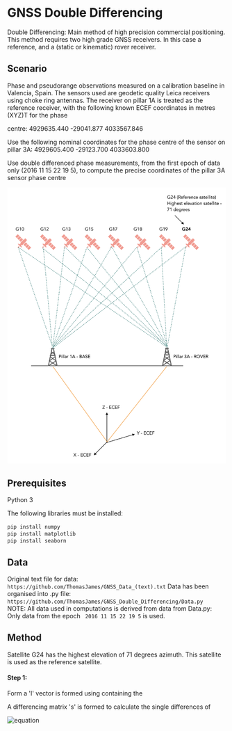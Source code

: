 # GNSS Double Differencing

Double Differencing: Main method of high precision commercial positioning. This method requires two high grade GNSS receivers. In this case a reference, and a (static or kinematic) rover receiver.  

## Scenario

Phase and pseudorange observations measured on a calibration baseline in Valencia, Spain. The sensors used
are geodetic quality Leica receivers using choke ring antennas. The receiver on pillar 1A is treated as
the reference receiver, with the following known ECEF coordinates in metres (XYZ)T
for the phase

centre:
4929635.440
 -29041.877
4033567.846

Use the following nominal coordinates for the phase centre of the sensor on pillar 3A:
4929605.400
 -29123.700
4033603.800

Use double differenced phase measurements, from the first epoch of data only (2016 11 15 22 19
5), to compute the precise coordinates of the pillar 3A sensor phase centre

![Diagram aid](https://github.com/ThomasJames/GNSS_Double_Differencing/blob/master/DD_Diagram_aid.png)


## Prerequisites 

Python 3

The following libraries must be installed:

``` 
pip install numpy 
pip install matplotlib
pip install seaborn 
```

## Data

Original text file for data: ``` https://github.com/ThomasJames/GNSS_Data_(text).txt``` 
Data has been organised into .py file: ``` https://github.com/ThomasJames/GNSS_Double_Differencing/Data.py```   
NOTE: All data used in computations is derived from data from Data.py: Only data from the epoch ``` 2016 11 15 22 19 5```  is used.


## Method 

Satellite G24 has the highest elevation of 71 degrees azimuth. This satellite is used as the reference satellite.

#### Step 1:

Form a 'l' vector is formed using containing the 

A differencing matrix 's' is formed to calculate the single differences of 

![equation](https://latex.codecogs.com/gif.latex?l&space;=&space;[&space;\phi&space;^{G24}&space;_{1A}&space;\phi&space;^{G24}&space;_{3A}&space;\phi&space;^{G19}&space;_{1A}&space;\phi&space;^{G19}&space;_{3A}&space;\phi&space;^{G18}&space;_{1A}&space;\phi&space;^{G18}&space;_{3A}&space;\phi&space;^{G17}&space;_{1A}&space;\phi&space;^{G17}&space;_{3A}&space;\phi&space;^{G15}&space;_{1A}&space;\phi&space;^{G15}&space;_{3A}&space;\phi&space;^{G13}&space;_{1A}&space;\phi&space;^{G13}&space;_{3A}&space;\phi&space;^{G12}&space;_{1A}&space;\phi&space;^{G12}&space;_{3A}&space;\phi&space;^{G10}&space;_{1A}&space;\phi&space;^{G10}&space;_{3A}]&space;^T)


